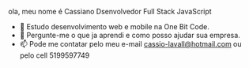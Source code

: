 ola, meu nome é Cassiano
Dsenvolvedor Full Stack JavaScript 

- 🌱 Estudo desenvolvimento web e mobile na One Bit Code.
- 💬 Pergunte-me o que ja aprendi e como posso ajudar sua empresa.
- 📫 Pode me contatar pelo meu e-mail cassio-lavall@hotmail.com ou pelo cell 5199597749
